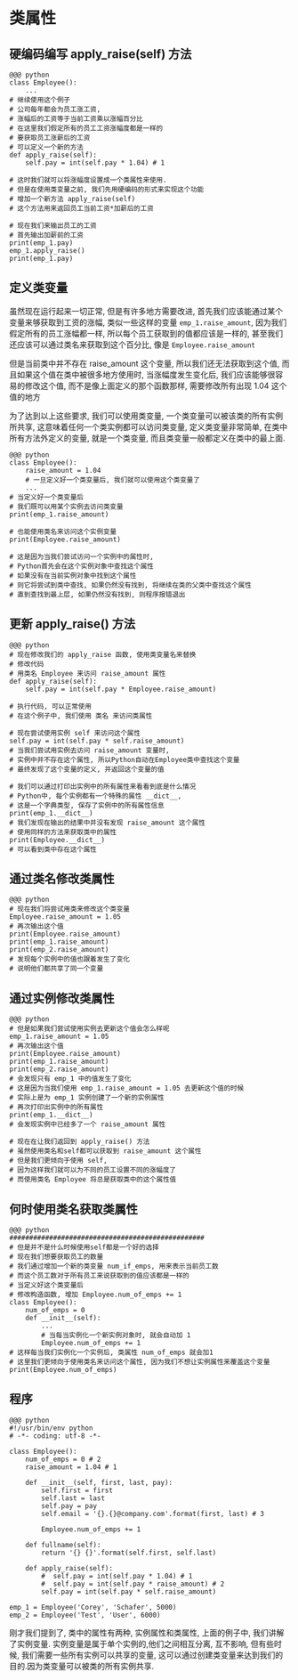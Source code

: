 # 类属性

## 硬编码编写 apply_raise(self) 方法

    @@@ python
    class Employee():
        ...
    # 继续使用这个例子
    # 公司每年都会为员工涨工资,
    # 涨幅后的工资等于当前工资乘以涨幅百分比
    # 在这里我们假定所有的员工工资涨幅度都是一样的
    # 要获取员工涨薪后的工资
    # 可以定义一个新的方法
    def apply_raise(self):
        self.pay = int(self.pay * 1.04) # 1

    # 这时我们就可以将涨幅度设置成一个类属性来使用.
    # 但是在使用类变量之前, 我们先用硬编码的形式来实现这个功能
    # 增加一个新方法 apply_raise(self)
    # 这个方法用来返回员工当前工资*加薪后的工资

    # 现在我们来输出员工的工资
    # 首先输出加薪前的工资
    print(emp_1.pay)
    emp_1.apply_raise()
    print(emp_1.pay)

## 定义类变量
虽然现在运行起来一切正常, 但是有许多地方需要改进, 首先我们应该能通过某个变量来够获取到工资的涨幅, 类似一些这样的变量 `emp_1.raise_amount`, 因为我们假定所有的员工涨幅都一样, 所以每个员工获取到的值都应该是一样的, 甚至我们还应该可以通过类名来获取到这个百分比, 像是 `Employee.raise_amount`

但是当前类中并不存在 raise_amount 这个变量, 所以我们还无法获取到这个值, 而且如果这个值在类中被很多地方使用时, 当涨幅度发生变化后, 我们应该能够很容易的修改这个值, 而不是像上面定义的那个函数那样, 需要修改所有出现 1.04 这个值的地方

为了达到以上这些要求, 我们可以使用类变量, 一个类变量可以被该类的所有实例所共享, 这意味着任何一个类实例都可以访问类变量, 定义类变量非常简单, 在类中所有方法外定义的变量, 就是一个类变量, 而且类变量一般都定义在类中的最上面.

    @@@ python
    class Employee():
        raise_amount = 1.04
        # 一旦定义好一个类变量后, 我们就可以使用这个类变量了
        ...
    # 当定义好一个类变量后
    # 我们既可以用某个实例去访问类变量
    print(emp_1.raise_amount)

    # 也能使用类名来访问这个实例变量
    print(Employee.raise_amount)

    # 这是因为当我们尝试访问一个实例中的属性时,
    # Python首先会在这个实例对象中查找这个属性
    # 如果没有在当前实例对象中找到这个属性
    # 则它将尝试到类中查找, 如果仍然没有找到, 将继续在类的父类中查找这个属性
    # 直到查找到最上层, 如果仍然没有找到, 则程序报错退出


## 更新 apply_raise() 方法

    @@@ python
    # 现在修改我们的 apply_raise 函数, 使用类变量名来替换
    # 修改代码
    # 用类名 Employee 来访问 raise_amount 属性
    def apply_raise(self):
        self.pay = int(self.pay * Employee.raise_amount)

    # 执行代码, 可以正常使用
    # 在这个例子中, 我们使用 类名 来访问类属性

    # 现在尝试使用实例 self 来访问这个属性
    self.pay = int(self.pay * self.raise_amount)
    # 当我们尝试用实例去访问 raise_amount 变量时,
    # 实例中并不存在这个属性, 所以Python自动在Employee类中查找这个变量
    # 最终发现了这个变量的定义, 并返回这个变量的值

    # 我们可以通过打印出实例中的所有属性来看看到底是什么情况
    # Python中, 每个实例都有一个特殊的属性 __dict__,
    # 这是一个字典类型, 保存了实例中的所有属性信息
    print(emp_1.__dict__)
    # 我们发现在输出的结果中并没有发现 raise_amount 这个属性
    # 使用同样的方法来获取类中的属性
    print(Employee.__dict__)
    # 可以看到类中存在这个属性

## 通过类名修改类属性

    @@@ python
    # 现在我们将尝试用类来修改这个类变量
    Employee.raise_amount = 1.05
    # 再次输出这个值
    print(Employee.raise_amount)
    print(emp_1.raise_amount)
    print(emp_2.raise_amount)
    # 发现每个实例中的值也跟着发生了变化
    # 说明他们都共享了同一个变量

## 通过实例修改类属性

    @@@ python
    # 但是如果我们尝试使用实例去更新这个值会怎么样呢
    emp_1.raise_amount = 1.05
    # 再次输出这个值
    print(Employee.raise_amount)
    print(emp_1.raise_amount)
    print(emp_2.raise_amount)
    # 会发现只有 emp_1 中的值发生了变化
    # 这是因为当我们使用 emp_1.raise_amount = 1.05 去更新这个值的时候
    # 实际上是为 emp_1 实例创建了一个新的实例属性
    # 再次打印出实例中的所有属性
    print(emp_1.__dict__)
    # 会发现实例中已经多了一个 raise_amount 属性

    # 现在在让我们返回到 apply_raise() 方法
    # 虽然使用类名和self都可以获取到 raise_amount 这个属性
    # 但是我们更倾向于使用 self,
    # 因为这样我们就可以为不同的员工设置不同的涨幅度了
    # 而使用类名 Employee 将总是获取类中的这个属性值

## 何时使用类名获取类属性

    @@@ python
    #################################################
    # 但是并不是什么时候使用self都是一个好的选择
    # 现在我们想要获取员工的数量
    # 我们通过增加一个新的类变量 num_if_emps, 用来表示当前员工数
    # 而这个员工数对于所有员工来说获取到的值应该都是一样的
    # 当定义好这个类变量后
    # 修改构造函数, 增加 Employee.num_of_emps += 1
    class Employee():
        num_of_emps = 0
        def __init__(self):
            ...
            # 当每当实例化一个新实例对象时, 就会自动加 1
            Employee.num_of_emps += 1
    # 这样每当我们实例化一个实例后, 类属性 num_of_emps 就会加1
    # 这里我们更倾向于使用类名来访问这个属性, 因为我们不想让实例属性来覆盖这个变量
    print(Employee.num_of_emps)

## 程序
    @@@ python
    #!/usr/bin/env python
    # -*- coding: utf-8 -*-

    class Employee():
        num_of_emps = 0 # 2
        raise_amount = 1.04 # 1

        def __init__(self, first, last, pay):
            self.first = first
            self.last = last
            self.pay = pay
            self.email = '{}.{}@company.com'.format(first, last) # 3

            Employee.num_of_emps += 1

        def fullname(self):
            return '{} {}'.format(self.first, self.last)

        def apply_raise(self):
            #  self.pay = int(self.pay * 1.04) # 1
            #  self.pay = int(self.pay * raise_amount) # 2
            self.pay = int(self.pay * self.raise_amount)

    emp_1 = Employee('Corey', 'Schafer', 5000)
    emp_2 = Employee('Test', 'User', 6000)

刚才我们提到了, 类中的属性有两种, 实例属性和类属性, 上面的例子中, 我们讲解了实例变量. 实例变量是属于单个实例的,他们之间相互分离, 互不影响, 但有些时候, 我们需要一些所有实例可以共享的变量, 这可以通过创建类变量来达到我们的目的.因为类变量可以被类的所有实例共享.
